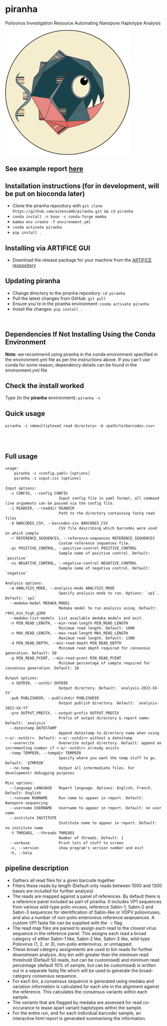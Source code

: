 # piranha

Poliovirus Investigation Resource Automating Nanopore Haplotype Analysis

<img src="./docs/piranha.svg" width="400">

## See example report [here](https://aineotoole.co.uk/piranha/report.html)

## Installation instructions (for in development, will be put on bioconda later)
-  Clone the piranha repository with `git clone https://github.com/aineniamh/piranha.git && cd piranha`
-  `conda install -n base -c conda-forge mamba`
-  `mamba env create -f environment.yml`
-  `conda activate piranha`
-  `pip install . `

## Installing via ARTIFICE GUI
- Download the release package for your machine from the [ARTIFICE respository](https://github.com/CorwinAnsley/artifice/releases/tag/v1.3.3)

## Updating piranha
- Change directory to the piranha repository: `cd piranha`
- Pull the latest changes from GitHub: `git pull`
- Ensure you're in the piranha environment: `conda activate piranha`
- Install the changes: `pip install .`

<br>
<h2>Dependencies If <strong>Not</strong> Installing Using the Conda Environment</h2>

<p>
<strong>Note</strong>: we recommend using piranha in the conda environment specified in the environment.yml file as per the instructions above. If you can't use conda for some reason, dependency details can be found in the environment.yml file.
</p>

## Check the install worked
Type (in the <strong>piranha</strong> environment):
	`piranha -v`

## Quick usage

`piranha -i <demultiplexed read directory> -b <path/to/barcodes.csv>`

<br>
<br>

## Full usage
```
usage: 
	piranha -c <config.yaml> [options]
	piranha -i input.csv [options]

Input options:
  -c CONFIG, --config CONFIG
                        Input config file in yaml format, all command line arguments can be passed via the config file.
  -i READDIR, --readdir READDIR
                        Path to the directory containing fastq read files
  -b BARCODES_CSV, --barcodes-csv BARCODES_CSV
                        CSV file describing which barcodes were used on which sample
  -r REFERENCE_SEQUENCES, --reference-sequences REFERENCE_SEQUENCES
                        Custom reference sequences file.
  -pc POSITIVE_CONTROL, --positive-control POSITIVE_CONTROL
                        Sample name of positive control. Default: `positive`
  -nc NEGATIVE_CONTROL, --negative-control NEGATIVE_CONTROL
                        Sample name of negative control. Default: `negative`

Analysis options:
  -m ANALYSIS_MODE, --analysis-mode ANALYSIS_MODE
                        Specify analysis mode to run. Options: `vp1`. Default: `vp1`
  --medaka-model MEDAKA_MODEL
                        Medaka model to run analysis using. Default: r941_min_high_g360
  --medaka-list-models  List available medaka models and exit.
  -n MIN_READ_LENGTH, --min-read-length MIN_READ_LENGTH
                        Minimum read length. Default: 1000
  -x MAX_READ_LENGTH, --max-read-length MAX_READ_LENGTH
                        Maximum read length. Default: 1300
  -d MIN_READ_DEPTH, --min-read-depth MIN_READ_DEPTH
                        Minimum read depth required for consensus generation. Default: 50
  -p MIN_READ_PCENT, --min-read-pcent MIN_READ_PCENT
                        Minimum percentage of sample required for consensus generation. Default: 10

Output options:
  -o OUTDIR, --outdir OUTDIR
                        Output directory. Default: `analysis-2022-XX-YY`
  -pub PUBLISHDIR, --publishdir PUBLISHDIR
                        Output publish directory. Default: `analysis-2022-XX-YY`
  -pre OUTPUT_PREFIX, --output-prefix OUTPUT_PREFIX
                        Prefix of output directory & report name: Default: `analysis`
  --datestamp DATESTAMP
                        Append datestamp to directory name when using <-o/--outdir>. Default: <-o/--outdir> without a datestamp
  --overwrite           Overwrite output directory. Default: append an incrementing number if <-o/--outdir> already exists
  -temp TEMPDIR, --tempdir TEMPDIR
                        Specify where you want the temp stuff to go. Default: `$TMPDIR`
  --no-temp             Output all intermediate files. For development/ debugging purposes

Misc options:
  --language LANGUAGE   Report language. Options: English, French. Default: English
  --runname RUNNAME     Run name to appear in report. Default: Nanopore sequencing
  --username USERNAME   Username to appear in report. Default: no user name
  --institute INSTITUTE
                        Institute name to appear in report. Default: no institute name
  -t THREADS, --threads THREADS
                        Number of threads. Default: 1
  --verbose             Print lots of stuff to screen
  -v, --version         show program's version number and exit
  -h, --help
  ```
  
  ## pipeline description
  
  - Gathers all read files for a given barcode together
  - Filters these reads by length (Default only reads between 1000 and 1300 bases are included for further analysis)
  - The reads are mapped against a panel of references. By default there is a reference panel included as part of piranha. It includes VP1 sequences from various wild-type polio viruses, reference Sabin-1, Sabin-2 and Sabin-3 sequences for identification of Sabin-like or VDPV polioviruses, and also a number of non-polio enterovirus reference seqeuences. A custom VP1 fasta file can be supplied with the `-r` flag.
  - The read map files are parsed to assign each read to the closest virus sequence in the reference panel. This assigns each read a broad category of either Sabin-1 like, Sabin-2 like, Sabin-3 like, wild-type Poliovirus (1, 2, or 3), non-polio enterovirus, or unmapped.
  - These broad category assignments are used to bin reads for further downstream analysis. Any bin with greater than the minimum read threshold (Default 50 reads, but can be customised) and minimum read percentage (default 10% of sample, but can be customised) is written out in a separate fastq file which will be used to generate the broad-category consensus sequence.
  - For each bin, a consensus sequence is generated using medaka and variation information is calculated for each site in the alignment against the reference. This calculates the consensus variants within each sample. 
  - The variants that are flagged by medaka are assessed for read co-occurance to tease apart variant haplotypes within the sample.
  - For the entire run, and for each individual barcode/ sample, an interactive html report is generated summarising the information. 
  
